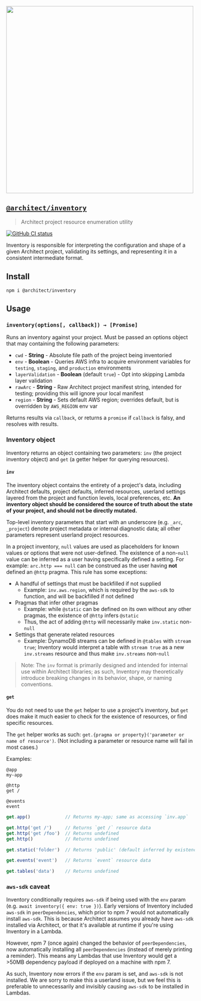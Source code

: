 [<img src="https://s3-us-west-2.amazonaws.com/arc.codes/architect-logo-500b@2x.png" width=500>](https://www.npmjs.com/package/@architect/inventory)

## [`@architect/inventory`](https://www.npmjs.com/package/@architect/inventory)

> Architect project resource enumeration utility

[![GitHub CI status](https://github.com/architect/inventory/workflows/Node%20CI/badge.svg)](https://github.com/architect/inventory/actions?query=workflow%3A%22Node+CI%22)


Inventory is responsible for interpreting the configuration and shape of a given Architect project, validating its settings, and representing it in a consistent intermediate format.


## Install

```
npm i @architect/inventory
```


## Usage

### `inventory(options[, callback]) → [Promise]`

Runs an inventory against your project. Must be passed an options object that may containing the following parameters:

- `cwd` - **String** - Absolute file path of the project being inventoried
- `env` - **Boolean** - Queries AWS infra to acquire environment variables for `testing`, `staging`, and `production` environments
- `layerValidation` - **Boolean** (default `true`) - Opt into skipping Lambda layer validation
- `rawArc` - **String** - Raw Architect project manifest string, intended for testing; providing this will ignore your local manifest
- `region` - **String** - Sets default AWS region; overrides default, but is overridden by `AWS_REGION` env var

Returns results via `callback`, or returns a `promise` if `callback` is falsy, and resolves with results.


### Inventory object

Inventory returns an object containing two parameters: `inv` (the project inventory object) and `get` (a getter helper for querying resources).


#### `inv`

The inventory object contains the entirety of a project's data, including Architect defaults, project defaults, inferred resources, userland settings layered from the project and function levels, local preferences, etc. **An inventory object should be considered the source of truth about the state of your project, and should not be directly mutated.**

Top-level inventory parameters that start with an underscore (e.g. `_arc`, `_project`) denote project metadata or internal diagnostic data; all other parameters represent userland project resources.

In a project inventory, `null` values are used as placeholders for known values or options that were not user-defined. The existence of a non-`null` value can be inferred as a user having specifically defined a setting. For example: `arc.http === null` can be construed as the user having **not** defined an `@http` pragma. This rule has some exceptions:

- A handful of settings that must be backfilled if not supplied
  - Example: `inv.aws.region`, which is required by the `aws-sdk` to function, and will be backfilled if not defined
- Pragmas that infer other pragmas
  - Example: while `@static` can be defined on its own without any other pragmas, the existence of `@http` infers `@static`
  - Thus, the act of adding `@http` will necessarily make `inv.static` non-`null`
- Settings that generate related resources
  - Example: DynamoDB streams can be defined in `@tables` with `stream true`; Inventory would interpret a table with `stream true` as a new `inv.streams` resource and thus make `inv.streams` non-`null`

> Note: The `inv` format is primarily designed and intended for internal use within Architect libraries; as such, Inventory may theoretically introduce breaking changes in its behavior, shape, or naming conventions.


#### `get`

You do not need to use the `get` helper to use a project's inventory, but `get` does make it much easier to check for the existence of resources, or find specific resources.

The `get` helper works as such: `get.{pragma or property}('parameter or name of resource')`. (Not including a parameter or resource name will fail in most cases.)

Examples:

```arc
@app
my-app

@http
get /

@events
event
```

```js
get.app()             // Returns my-app; same as accessing `inv.app`

get.http('get /')     // Returns `get /` resource data
get.http('get /foo')  // Returns undefined
get.http()            // Returns undefined

get.static('folder')  // Returns 'public' (default inferred by existence of @http); same as accessing `inv.app.static`

get.events('event')   // Returns `event` resource data

get.tables('data')    // Returns undefined
```


### `aws-sdk` caveat

Inventory conditionally requires `aws-sdk` if being used with the `env` param (e.g. `await inventory({ env: true })`). Early versions of Inventory included `aws-sdk` in `peerDependencies`, which prior to npm 7 would not automatically install `aws-sdk`. This is because Architect assumes you already have `aws-sdk` installed via Architect, or that it's available at runtime if you're using Inventory in a Lambda.

However, npm 7 (once again) changed the behavior of `peerDependencies`, now automatically installing all `peerDependencies` (instead of merely printing a reminder). This means any Lambdas that use Inventory would get a >50MB dependency payload if deployed on a machine with npm 7.

As such, Inventory now errors if the `env` param is set, and  `aws-sdk` is not installed. We are sorry to make this a userland issue, but we feel this is preferable to unnecessarily and invisibly causing `aws-sdk` to be installed in Lambdas.
